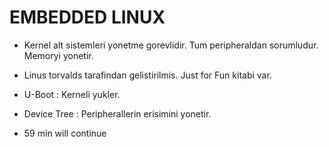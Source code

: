 # EMBEDDED LINUX
- Kernel alt sistemleri yonetme gorevlidir. Tum peripheraldan sorumludur. Memoryi yonetir.
- Linus torvalds tarafindan gelistirilmis. Just for Fun kitabi var.
- U-Boot : Kerneli yukler.
- Device Tree : Peripherallerin erisimini yonetir.

- 59 min will continue
